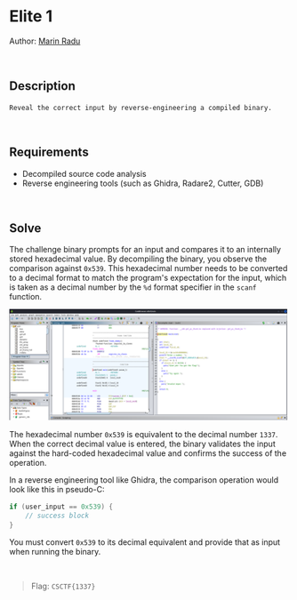 # Elite 1
Author: [Marin Radu](https://github.com/ChronosPK)

<br>

## Description
```
Reveal the correct input by reverse-engineering a compiled binary.
```

<br>

## Requirements
- Decompiled source code analysis
- Reverse engineering tools (such as Ghidra, Radare2, Cutter, GDB)

<br>

## Solve
The challenge binary prompts for an input and compares it to an internally stored hexadecimal value. 
By decompiling the binary, you observe the comparison against `0x539`. 
This hexadecimal number needs to be converted to a decimal format to match the program's expectation for the input, 
which is taken as a decimal number by the `%d` format specifier in the `scanf` function.

<img src="./solve/ghidra-main.png" width="500">

The hexadecimal number `0x539` is equivalent to the decimal number `1337`. 
When the correct decimal value is entered, the binary validates the input against the hard-coded hexadecimal value 
and confirms the success of the operation.

In a reverse engineering tool like Ghidra, the comparison operation would look like this in pseudo-C:

```c
if (user_input == 0x539) {
    // success block
}
```

You must convert `0x539` to its decimal equivalent and provide that as input when running the binary.

<br>

> Flag: `CSCTF{1337}`
